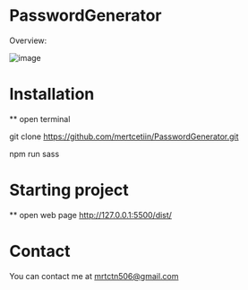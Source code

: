 # PasswordGenerator

Overview:

![image](https://github.com/mertcetiin/PasswordGenerator/assets/102957602/ea0f4914-e226-4b92-93bd-1e64359ebff2)

# Installation

** open terminal

git clone https://github.com/mertcetiin/PasswordGenerator.git

npm run sass


# Starting project

** open web page
http://127.0.0.1:5500/dist/


# Contact

You can contact me at mrtctn506@gmail.com
